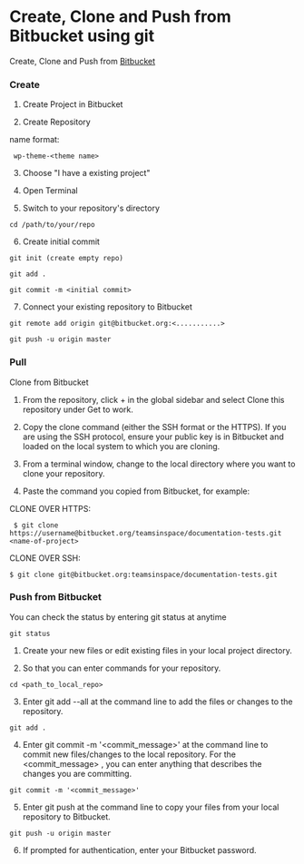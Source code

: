 # Create, Clone and Push from Bitbucket using git

Create, Clone and Push from [Bitbucket](https://bitbucket.org/)

### Create

1. Create Project in Bitbucket

2. Create Repository 

name format:
```
 wp-theme-<theme name>
 ```

3. Choose "I have a existing project"

4. Open Terminal

5. Switch to your repository's directory

```
cd /path/to/your/repo
 ```

6. Create initial commit

```
git init (create empty repo)
 ```
 ```
git add .
 ```
 ```
git commit -m <initial commit>
 ```

7. Connect your existing repository to Bitbucket

```
git remote add origin git@bitbucket.org:<...........>
 ```
```
git push -u origin master
 ```


### Pull

Clone from Bitbucket

1. From the repository, click + in the global sidebar and select Clone this repository under Get to work.

2. Copy the clone command (either the SSH format or the HTTPS).
	If you are using the SSH protocol, ensure your public key is in Bitbucket and loaded on the local system to which you are cloning.

3. From a terminal window, change to the local directory where you want to clone your repository.

4. Paste the command you copied from Bitbucket, for example:

CLONE OVER HTTPS:
```
 $ git clone https://username@bitbucket.org/teamsinspace/documentation-tests.git <name-of-project>
 ```
CLONE OVER SSH:
```
$ git clone git@bitbucket.org:teamsinspace/documentation-tests.git
```

### Push from Bitbucket
You can check the status by entering git status at anytime
```
git status
```

1. Create your new files or edit existing files in your local project directory.

2. So that you can enter commands for your repository.
```
cd <path_to_local_repo>
```
3. Enter git add --all at the command line to add the files or changes to the repository.
```
git add .
```
4. Enter git commit -m '<commit_message>' at the command line to commit new files/changes to the local repository. For the <commit_message> , you can enter anything that describes the changes you are committing.
```
git commit -m '<commit_message>'
```
5. Enter git push  at the command line to copy your files from your local repository to Bitbucket.
```
git push -u origin master
```
6. If prompted for authentication, enter your Bitbucket password.



